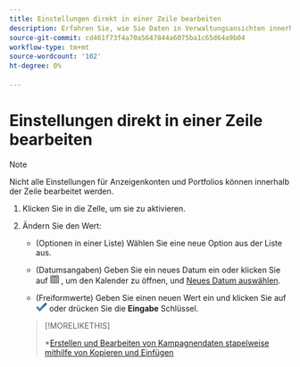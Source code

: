 ```yaml
---
title: Einstellungen direkt in einer Zeile bearbeiten
description: Erfahren Sie, wie Sie Daten in Verwaltungsansichten innerhalb der Zeile bearbeiten.
source-git-commit: cd461f73f4a70a5647844a6075ba1c65d64a9b04
workflow-type: tm+mt
source-wordcount: '102'
ht-degree: 0%

---
```


# Einstellungen direkt in einer Zeile bearbeiten

>[!NOTE]
>
>Nicht alle Einstellungen für Anzeigenkonten und Portfolios können innerhalb der Zeile bearbeitet werden.

1. Klicken Sie in die Zelle, um sie zu aktivieren.

1. Ändern Sie den Wert:

   * (Optionen in einer Liste) Wählen Sie eine neue Option aus der Liste aus.

   * (Datumsangaben) Geben Sie ein neues Datum ein oder klicken Sie auf ![Kalender](/help/search-social-commerce/assets/calendar.png "Kalender") , um den Kalender zu öffnen, und [Neues Datum auswählen](/help/search-social-commerce/common-tasks/navigation-editing-selection/calendar.md).

   * (Freiformwerte) Geben Sie einen neuen Wert ein und klicken Sie auf ![Speichern](/help/search-social-commerce/assets/select.png "Speichern") oder drücken Sie die **Eingabe** Schlüssel.
   >[!MORELIKETHIS]
   >
   >*[Erstellen und Bearbeiten von Kampagnendaten stapelweise mithilfe von Kopieren und Einfügen](/help/search-social-commerce/campaign-management/campaigns/copy-paste.md)
